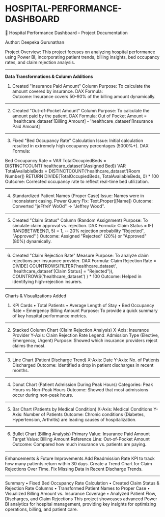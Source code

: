 # HOSPITAL-PERFORMANCE-DASHBOARD
 
🏥 Hospital Performance Dashboard – Project Documentation

Author: Deepeka Gurunathan

Project Overview: This project focuses on analyzing hospital performance using Power BI, incorporating patient trends, billing insights, bed occupancy rates, and claim rejection analysis.
________________________________________
**Data Transformations & Column Additions**
1. Created "Insurance Paid Amount" Column
Purpose: To calculate the amount covered by insurance.
DAX Formula:  
 Outcome: Insurance covers 50-90% of the billing amount dynamically.
________________________________________
2. Created "Out-of-Pocket Amount" Column
Purpose: To calculate the amount paid by the patient.
DAX Formula:
Out of Pocket Amount = 'healthcare_dataset'[Billing Amount] - 'healthcare_dataset'[Insurance Paid Amount]
________________________________________
3. Fixed "Bed Occupancy Rate" Calculation
Issue: Initial calculation resulted in extremely high occupancy percentages (5000%+).
DAX Formula:

Bed Occupancy Rate = 
VAR TotalOccupiedBeds = DISTINCTCOUNT('healthcare_dataset'[Assigned Bed])
VAR TotalAvailableBeds = DISTINCTCOUNT('healthcare_dataset'[Room Number])
RETURN DIVIDE(TotalOccupiedBeds, TotalAvailableBeds, 0) * 100
Outcome: Corrected occupancy rate to reflect real-time bed utilization.
________________________________________
4. Standardized Patient Names (Proper Case)
Issue: Names were in inconsistent casing.
Power Query Fix: Text.Proper([Name])
Outcome: Converted "jeFfreY WoOd" → "Jeffrey Wood".
________________________________________
5. Created "Claim Status" Column (Random Assignment)
Purpose: To simulate claim approval vs. rejection.
DAX Formula:
Claim Status = 
IF(
    RANDBETWEEN(1, 5) = 1,  -- 20% rejection probability
    "Rejected",
    "Approved"
)
Outcome: Assigned "Rejected" (20%) or "Approved" (80%) dynamically.
________________________________________
6. Created "Claim Rejection Rate" Measure
   Purpose: To analyze claim rejections per insurance provider.
DAX Formula:
Claim Rejection Rate = 
DIVIDE(
    COUNTROWS(FILTER('healthcare_dataset', 'healthcare_dataset'[Claim Status] = "Rejected")),
    COUNTROWS('healthcare_dataset')
) * 100
Outcome: Helped in identifying high-rejection insurers.
________________________________________
Charts & Visualizations Added
1. KPI Cards
•	Total Patients
•	Average Length of Stay
•	Bed Occupancy Rate
•	Emergency Billing Amount
Purpose: To provide a quick summary of key hospital performance metrics.
________________________________________
2. Stacked Column Chart (Claim Rejection Analysis)
X-Axis: Insurance Provider
Y-Axis: Claim Rejection Rate
Legend: Admission Type (Elective, Emergency, Urgent)
Purpose: Showed which insurance providers reject claims the most.
________________________________________
3. Line Chart (Patient Discharge Trend)
X-Axis: Date
Y-Axis: No. of Patients Discharged
Outcome: Identified a drop in patient discharges in recent months.
________________________________________
4. Donut Chart (Patient Admission During Peak Hours)
Categories: Peak Hours vs Non-Peak Hours
Outcome: Showed that most admissions occur during non-peak hours.
________________________________________
5. Bar Chart (Patients by Medical Condition)
X-Axis: Medical Conditions
Y-Axis: Number of Patients
Outcome: Chronic conditions (Diabetes, Hypertension, Arthritis) are leading causes of hospitalization.
________________________________________
6. Bullet Chart (Billing Analysis)
Primary Value: Insurance Paid Amount
Target Value: Billing Amount
Reference Line: Out-of-Pocket Amount
Outcome: Compared how much insurance vs. patients are paying.
________________________________________
Enhancements & Future Improvements
Add Readmission Rate KPI to track how many patients return within 30 days.
Create a Trend Chart for Claim Rejections Over Time.
Fix Missing Data in Recent Discharge Trends.
________________________________________
Summary
•	Fixed Bed Occupancy Rate Calculation
•	Created Claim Status & Rejection Rate Columns
•	Transformed Patient Names to Proper Case
•	Visualized Billing Amount vs. Insurance Coverage
•	Analyzed Patient Flow, Discharges, and Claim Rejections
This project showcases advanced Power BI analytics for hospital management, providing key insights for optimizing operations, billing, and patient care.

